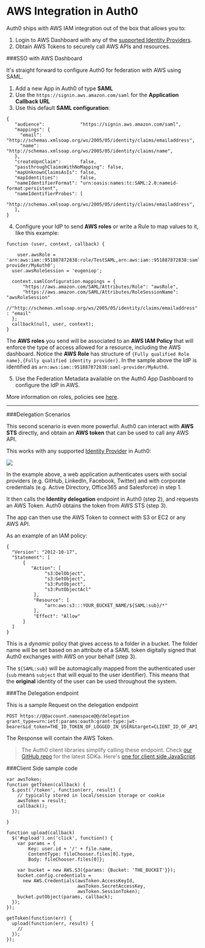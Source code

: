 # AWS Integration in Auth0

Auth0 ships with AWS IAM integration out of the box that allows you to:

1. Login to AWS Dashboard with any of the [supported Identity Providers](identityproviders). 
2. Obtain AWS Tokens to securely call AWS APIs and resources.

###SSO with AWS Dashboard

It's straight forward to configure Auth0 for federation with AWS using SAML. 

1. Add a new App  in Auth0 of type __SAML__
2. Use the `https://signin.aws.amazon.com/saml` for the __Application Callback URL__
3. Use this default __SAML configuration__:

```
{ 
   "audience":             "https://signin.aws.amazon.com/saml",
   "mappings": {
     "email":       "http://schemas.xmlsoap.org/ws/2005/05/identity/claims/emailaddress",
     "name":        "http://schemas.xmlsoap.org/ws/2005/05/identity/claims/name",
   },
   "createUpnClaim":       false,
   "passthroughClaimsWithNoMapping": false,
   "mapUnknownClaimsAsIs": false,
   "mapIdentities":        false,
   "nameIdentifierFormat": "urn:oasis:names:tc:SAML:2.0:nameid-format:persistent",
   "nameIdentifierProbes": [
     "http://schemas.xmlsoap.org/ws/2005/05/identity/claims/emailaddress",
   ],
}
```
4. Configure your IdP to send __AWS roles__ or write a Rule to map values to it, like this example:

```
function (user, context, callback) {

	user.awsRole = 'arn:aws:iam::951887872838:role/TestSAML,arn:aws:iam::951887872838:saml-provider/MyAuth0';
  user.awsRoleSession = 'eugeniop';
  
  context.samlConfiguration.mappings = {
      "https://aws.amazon.com/SAML/Attributes/Role": "awsRole",
      "https://aws.amazon.com/SAML/Attributes/RoleSessionName": "awsRoleSession" 
      //"http://schemas.xmlsoap.org/ws/2005/05/identity/claims/emailaddress" : "email"
  };
  callback(null, user, context);
}
```

The __AWS roles__ you send will be associated to an __AWS IAM Policy__ that will enforce the type of access allowed for a resource, including the AWS dashboard. Notice the __AWS Role__ has structure of `{Fully qualified Role name},{Fully qualified identity provider}`. In the sample above the IdP is identified as `arn:aws:iam::951887872838:saml-provider/MyAuth0`.

5. Use the Federation Metadata available on the Auth0 App Dashboard to configure the IdP in AWS.

More information on roles, policies see [here]().

---

###Delegation Scenarios

This second scenario is even more powerful. Auth0 can interact with __AWS STS__ directly, and obtain an __AWS token__ that can be used to call any AWS API.

This works with any supported [Identity Provider](identityproviders) in Auth0:

<img src="https://docs.google.com/drawings/d/1fNzgOGyONXBnj2Oe197N2ZdLNNs6W5gfQWyMHNNQEc4/pub?w=960&amp;h=720"/>

In the example above, a web application authenticates users with social providers (e.g. GitHub, LinkedIn, Facebook, Twitter) and with corporate credentials (e.g. Active Directory, Office365 and Salesforce) in step 1.

It then calls the __Identity delegation__ endpoint in Auth0 (step 2), and requests an AWS Token. Auth0 obtains the token from AWS STS (step 3).

The app can then use the AWS Token to connect with S3 or EC2 or any AWS API. 

As an example of an IAM policy:

    {  
      "Version": "2012-10-17", 
      "Statement": [
          { 
             "Action": [
                  "s3:DelObject",
                  "s3:GetObject",
                  "s3:PutObject",
                  "s3:PutObjectAcl"
              ],
              "Resource": [
                  "arn:aws:s3:::YOUR_BUCKET_NAME/${SAML:sub}/*"
              ],
              "Effect": "Allow"
          }
      ]
    }

This is a *dynamic* policy that gives access to a folder in a bucket. The folder name will be set based on an attribute of a SAML token digitally signed that Auth0 exchanges with AWS on your behalf (step 3). 

The `${SAML:sub}` will be automagically mapped from the authenticated user (`sub` means `subject` that will equal to the user identifier). This means that the __original__ identity of the user can be used throughout the system.


###The Delegation endpoint

This is a sample Request on the delegation endpoint
    
    POST https://@@account.namespace@@/delegation
    grant_type=urn:ietf:params:oauth:grant-type:jwt-bearer&id_token=THE_ID_TOKEN_OF_LOGGED_IN_USER&target=CLIENT_ID_OF_API_TO_CALL&client_id=THE_CLIENT_ID_OF_CALLER 
    
The Response will contain the AWS Token.
    
> The Auth0 client libraries simplify calling these endpoint. Check [our GitHub repo](https://github.com/auth0/) for the latest SDKa. Here's [one for client side JavaScript](https://github.com/auth0/auth0.js#delegation-token-request).

###Client Side sample code

    var awsToken;
    function getToken(callback) {
      $.post('/token', function(err, result) {
        // typically stored in local/session storage or cookie
        awsToken = result; 
        callback();
      });
        
    }

    function upload(callback)
      $('#upload').on('click', function() {
        var params = {
            Key: user.id + '/' + file.name, 
            ContentType: fileChooser.files[0].type, 
            Body: fileChooser.files[0]}; 
        
        var bucket = new AWS.S3({params: {Bucket: 'THE_BUCKET'}});
        bucket.config.credentials = 
          new AWS.Credentials(awsToken.AccessKeyId,
                              awsToken.SecretAccessKey,
                              awsToken.SessionToken);
        bucket.putObject(params, callback); 
      });
    });

    getToken(function(err) {
      upload(function(err, result) {
        // 
      });
    });


